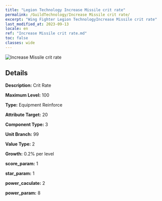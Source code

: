 ```yaml
---
title: "Legion Technology Increase Missile crit rate"
permalink: /GuildTechnology/Increase Missile crit rate/
excerpt: "Wing Fighter Legion TechnologyIncrease Missile crit rate"
last_modified_at: 2023-09-13
locale: en
ref: "Increase Missile crit rate.md"
toc: false
classes: wide
---
```



![Increase Missile crit rate](/images/guild_technology/guild_tech_icon_11.png)

## Details

  **Description:** Crit Rate

  **Maximum Level:** 100

  **Type:** Equipment Reinforce

  **Attribute Target:** 20

  **Component Type:** 3

  **Unit Branch:** 99

  **Value Type:** 2

  **Growth:** 0.2% per level

  **score_param:** 1

  **star_param:** 1

  **power_caculate:** 2

  **power_param:** 8

